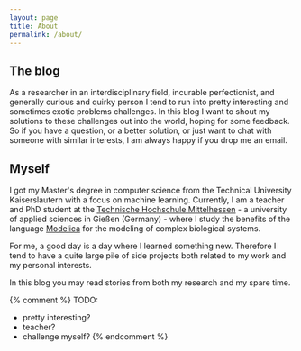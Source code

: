 ```yaml
---
layout: page
title: About
permalink: /about/
---
```


## The blog

As a researcher in an interdisciplinary field, incurable perfectionist, and generally curious and quirky person I tend to run into pretty interesting and sometimes exotic <del>problems</del> challenges.
In this blog I want to shout my solutions to these challenges out into the world, hoping for some feedback.
So if you have a question, or a better solution, or just want to chat with someone with similar interests, I am always happy if you drop me an email.

## Myself

I got my Master's degree in computer science from the Technical University Kaiserslautern with a focus on machine learning.
Currently, I am a teacher and PhD student at the [Technische Hochschule Mittelhessen](http://thm.de) - a university of applied sciences in Gießen (Germany) - where I study the benefits of the language [Modelica](http://modelica.org/) for the modeling of complex biological systems.

For me, a good day is a day where I learned something new.
Therefore I tend to have a quite large pile of side projects both related to my work and my personal interests.

In this blog you may read stories from both my research and my spare time.

{% comment %}
TODO:
- pretty interesting?
- teacher?
- challenge myself?
{% endcomment %}